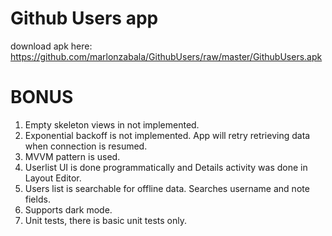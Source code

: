# Github Users app

download apk here: https://github.com/marlonzabala/GithubUsers/raw/master/GithubUsers.apk

# BONUS

1. Empty skeleton views in not implemented.
2. Exponential backoff is not implemented. App will retry retrieving data when connection is resumed.
3. MVVM pattern is used.
4. Userlist UI is done programmatically and Details activity was done in​Layout Editor.
5. Users list is searchable for offline data. Searches username and note fields.
6. Supports dark mode.
7. Unit tests, there is basic unit tests only.